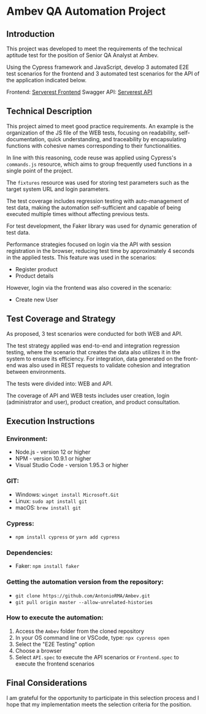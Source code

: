 # Ambev QA Automation Project

## Introduction
This project was developed to meet the requirements of the technical aptitude test for the position of Senior QA Analyst at Ambev.

Using the Cypress framework and JavaScript, develop 3 automated E2E test scenarios for the frontend and 3 automated test scenarios for the API of the application indicated below.

Frontend: [Serverest Frontend](https://front.serverest.dev/)
Swagger API: [Serverest API](https://serverest.dev/)

## Technical Description
This project aimed to meet good practice requirements. An example is the organization of the JS file of the WEB tests, focusing on readability, self-documentation, quick understanding, and traceability by encapsulating functions with cohesive names corresponding to their functionalities.

In line with this reasoning, code reuse was applied using Cypress's `commands.js` resource, which aims to group frequently used functions in a single point of the project.

The `fixtures` resource was used for storing test parameters such as the target system URL and login parameters.

The test coverage includes regression testing with auto-management of test data, making the automation self-sufficient and capable of being executed multiple times without affecting previous tests.

For test development, the Faker library was used for dynamic generation of test data.

Performance strategies focused on login via the API with session registration in the browser, reducing test time by approximately 4 seconds in the applied tests. This feature was used in the scenarios:
- Register product
- Product details

However, login via the frontend was also covered in the scenario:
- Create new User

## Test Coverage and Strategy
As proposed, 3 test scenarios were conducted for both WEB and API.

The test strategy applied was end-to-end and integration regression testing, where the scenario that creates the data also utilizes it in the system to ensure its efficiency. For integration, data generated on the front-end was also used in REST requests to validate cohesion and integration between environments.

The tests were divided into: WEB and API.

The coverage of API and WEB tests includes user creation, login (administrator and user), product creation, and product consultation.

## Execution Instructions
### Environment:
- Node.js - version 12 or higher
- NPM - version 10.9.1 or higher
- Visual Studio Code - version 1.95.3 or higher

### GIT:
- Windows: `winget install Microsoft.Git`
- Linux: `sudo apt install git`
- macOS: `brew install git`

### Cypress: 
- `npm install cypress` or `yarn add cypress`

### Dependencies:
- Faker: `npm install faker`

### Getting the automation version from the repository:
- `git clone https://github.com/AntonioRMA/Ambev.git`
- `git pull origin master --allow-unrelated-histories`

### How to execute the automation:
1. Access the `Ambev` folder from the cloned repository
2. In your OS command line or VSCode, type: `npx cypress open`
3. Select the "E2E Testing" option
4. Choose a browser
5. Select `API.spec` to execute the API scenarios or `Frontend.spec` to execute the frontend scenarios

## Final Considerations
I am grateful for the opportunity to participate in this selection process and I hope that my implementation meets the selection criteria for the position.
